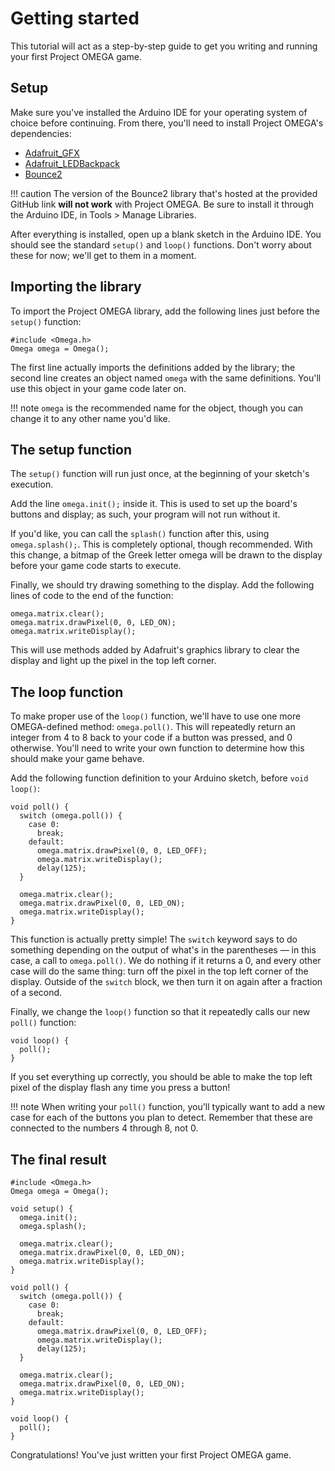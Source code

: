 # Getting started

This tutorial will act as a step-by-step guide to get you writing and running your first Project OMEGA game.

## Setup

Make sure you've installed the Arduino IDE for your operating system of choice before continuing. From there, you'll need to install Project OMEGA's dependencies:

- [Adafruit_GFX](https://github.com/adafruit/Adafruit-GFX-Library)
- [Adafruit_LEDBackpack](https://github.com/adafruit/Adafruit_LED_Backpack)
- [Bounce2](https://github.com/thomasfredericks/Bounce2)

!!! caution
    The version of the Bounce2 library that's hosted at the provided GitHub link **will not work** with Project OMEGA. Be sure to install it through the Arduino IDE, in Tools > Manage Libraries.

After everything is installed, open up a blank sketch in the Arduino IDE. You should see the standard `setup()` and `loop()` functions. Don't worry about these for now; we'll get to them in a moment.

## Importing the library

To import the Project OMEGA library, add the following lines just before the `setup()` function:

```
#include <Omega.h>
Omega omega = Omega();
```

The first line actually imports the definitions added by the library; the second line creates an object named `omega` with the same definitions. You'll use this object in your game code later on.

!!! note
    `omega` is the recommended name for the object, though you can change it to any other name you'd like.

## The setup function

The `setup()` function will run just once, at the beginning of your sketch's execution.

Add the line `omega.init();` inside it. This is used to set up the board's buttons and display; as such, your program will not run without it.

If you'd like, you can call the `splash()` function after this, using `omega.splash();`. This is completely optional, though recommended. With this change, a bitmap of the Greek letter omega will be drawn to the display before your game code starts to execute.

Finally, we should try drawing something to the display. Add the following lines of code to the end of the function:

```
omega.matrix.clear();
omega.matrix.drawPixel(0, 0, LED_ON);
omega.matrix.writeDisplay();
```

This will use methods added by Adafruit's graphics library to clear the display and light up the pixel in the top left corner.

## The loop function

To make proper use of the `loop()` function, we'll have to use one more OMEGA-defined method: `omega.poll()`. This will repeatedly return an integer from 4 to 8 back to your code if a button was pressed, and 0 otherwise. You'll need to write your own function to determine how this should make your game behave.

Add the following function definition to your Arduino sketch, before `void loop()`:

```
void poll() {
  switch (omega.poll()) {
    case 0:
      break;
    default:
      omega.matrix.drawPixel(0, 0, LED_OFF);
      omega.matrix.writeDisplay();
      delay(125);
  }

  omega.matrix.clear();
  omega.matrix.drawPixel(0, 0, LED_ON);
  omega.matrix.writeDisplay();
}
```

This function is actually pretty simple! The `switch` keyword says to do something depending on the output of what's in the parentheses &mdash; in this case, a call to `omega.poll()`. We do nothing if it returns a 0, and every other case will do the same thing: turn off the pixel in the top left corner of the display. Outside of the `switch` block, we then turn it on again after a fraction of a second.

Finally, we change the `loop()` function so that it repeatedly calls our new `poll()` function:

```
void loop() {
  poll();
}
```

If you set everything up correctly, you should be able to make the top left pixel of the display flash any time you press a button!

!!! note
    When writing your `poll()` function, you'll typically want to add a new case for each of the buttons you plan to detect. Remember that these are connected to the numbers 4 through 8, not 0.

## The final result

```
#include <Omega.h>
Omega omega = Omega();

void setup() {
  omega.init();
  omega.splash();

  omega.matrix.clear();
  omega.matrix.drawPixel(0, 0, LED_ON);
  omega.matrix.writeDisplay();
}

void poll() {
  switch (omega.poll()) {
    case 0:
      break;
    default:
      omega.matrix.drawPixel(0, 0, LED_OFF);
      omega.matrix.writeDisplay();
      delay(125);
  }

  omega.matrix.clear();
  omega.matrix.drawPixel(0, 0, LED_ON);
  omega.matrix.writeDisplay();
}

void loop() {
  poll();
}
```

Congratulations! You've just written your first Project OMEGA game.

